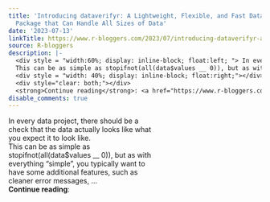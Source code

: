 ```yaml
---
title: 'Introducing dataverifyr: A Lightweight, Flexible, and Fast Data Validation
  Package that Can Handle All Sizes of Data'
date: '2023-07-13'
linkTitle: https://www.r-bloggers.com/2023/07/introducing-dataverifyr-a-lightweight-flexible-and-fast-data-validation-package-that-can-handle-all-sizes-of-data/
source: R-bloggers
description: |-
  <div style = "width:60%; display: inline-block; float:left; "> In every data project, there should be a check that the data actually looks like what you expect it to look like.<br />
  This can be as simple as stopifnot(all(data$values __ 0)), but as with everything “simple”, you typically want to have some additional features, such as cleaner error messages, ...</div>
  <div style = "width: 40%; display: inline-block; float:right;"></div>
  <div style="clear: both;"></div>
  <strong>Continue reading</strong>: <a href="https://www.r-bloggers.com/2023/07/introducing-dataverifyr-a-lightweight-flexible-a ...
disable_comments: true
---
```

<div style = "width:60%; display: inline-block; float:left; "> In every data project, there should be a check that the data actually looks like what you expect it to look like.<br />
This can be as simple as stopifnot(all(data$values __ 0)), but as with everything “simple”, you typically want to have some additional features, such as cleaner error messages, ...</div>
<div style = "width: 40%; display: inline-block; float:right;"></div>
<div style="clear: both;"></div>
<strong>Continue reading</strong>: <a href="https://www.r-bloggers.com/2023/07/introducing-dataverifyr-a-lightweight-flexible-a ...